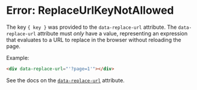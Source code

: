 # Error: ReplaceUrlKeyNotAllowed

The key `{ key }` was provided to the `data-replace-url` attribute. The `data-replace-url` attribute must _only_ have a value, representing an expression that evaluates to a URL to replace in the browser without reloading the page.

Example:

```html
<div data-replace-url="'?page=1'"></div>
```

See the docs on the [`data-replace-url`](/reference/attribute_plugins#data-replace-url) attribute.